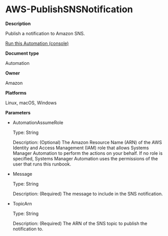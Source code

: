 # AWS\-PublishSNSNotification<a name="automation-aws-publishsnsnotification"></a>

**Description**

Publish a notification to Amazon SNS\.

[Run this Automation \(console\)](https://console.aws.amazon.com/systems-manager/automation/execute/AWS-PublishSNSNotification)

**Document type**

Automation

**Owner**

Amazon

**Platforms**

Linux, macOS, Windows

**Parameters**
+ AutomationAssumeRole

  Type: String

  Description: \(Optional\) The Amazon Resource Name \(ARN\) of the AWS Identity and Access Management \(IAM\) role that allows Systems Manager Automation to perform the actions on your behalf\. If no role is specified, Systems Manager Automation uses the permissions of the user that runs this runbook\.
+ Message

  Type: String

  Description: \(Required\) The message to include in the SNS notification\.
+ TopicArn

  Type: String

  Description: \(Required\) The ARN of the SNS topic to publish the notification to\.